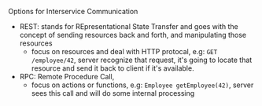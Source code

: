 Options for Interservice Communication
- REST: stands for REpresentational State Transfer and goes with the concept of sending resources back and forth, and manipulating those resources
	- focus on resources and deal with HTTP protocal, e.g: `GET /employee/42`, server recognize that request, it's going to locate that resource and send it back to client if it's available.
- RPC: Remote Procedure Call, 
	- focus on actions or functions, e.g: `Employee getEmployee(42)`, server sees this call and will do some internal processing
<!--stackedit_data:
eyJoaXN0b3J5IjpbMTc0NjE5OTgyMF19
-->